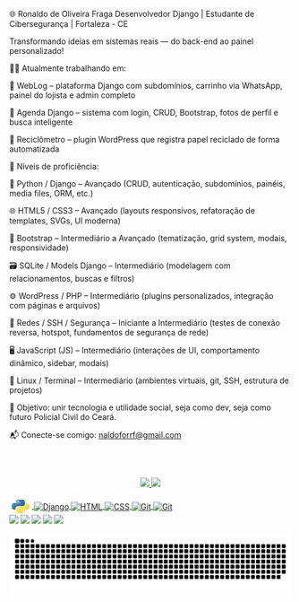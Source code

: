🌐 Ronaldo de Oliveira Fraga
Desenvolvedor Django | Estudante de Cibersegurança | Fortaleza - CE

Transformando ideias em sistemas reais — do back-end ao painel personalizado!

👨‍💻 Atualmente trabalhando em:

🔹 WebLog – plataforma Django com subdomínios, carrinho via WhatsApp, painel do lojista e admin completo

🔹 Agenda Django – sistema com login, CRUD, Bootstrap, fotos de perfil e busca inteligente

🔹 Reciclômetro – plugin WordPress que registra papel reciclado de forma automatizada

🧠 Níveis de proficiência:

🐍 Python / Django – Avançado (CRUD, autenticação, subdomínios, painéis, media files, ORM, etc.)

🌐 HTML5 / CSS3 – Avançado (layouts responsivos, refatoração de templates, SVGs, UI moderna)

🎨 Bootstrap – Intermediário a Avançado (tematização, grid system, modais, responsividade)

🗃️ SQLite / Models Django – Intermediário (modelagem com relacionamentos, buscas e filtros)

⚙️ WordPress / PHP – Intermediário (plugins personalizados, integração com páginas e arquivos)

📡 Redes / SSH / Segurança – Iniciante a Intermediário (testes de conexão reversa, hotspot, fundamentos de segurança de rede)

🖥️ JavaScript (JS) – Intermediário (interações de UI, comportamento dinâmico, sidebar, modais)

🐧 Linux / Terminal – Intermediário (ambientes virtuais, git, SSH, estrutura de projetos)

🎯 Objetivo: unir tecnologia e utilidade social, seja como dev, seja como futuro Policial Civil do Ceará.

📬 Conecte-se comigo: naldoforrf@gmail.com


<br><br>


<div align="center">
  <a href="https://github.com/ronaldo251">
  <img height="180em" src="https://github-readme-stats.vercel.app/api?username=ronaldo251&show_icons=true&theme=dark&include_all_commits=true&count_private=true"/>
  <img height="180em" src="https://github-readme-stats.vercel.app/api/top-langs/?username=ronaldo251&layout=compact&langs_count=7&theme=dark"/>
</div>
  </div>
<div style="display: inline_block"><br>
  <img align="center" alt="Python" height="30" width="40" src="https://raw.githubusercontent.com/devicons/devicon/master/icons/python/python-original.svg">
  <img align="center" alt="Django" height="30" width="40" src="https://cdn.jsdelivr.net/gh/devicons/devicon/icons/django/django-plain.svg" />
  <img align="center" alt="HTML" height="30" width="40" src="https://cdn.jsdelivr.net/gh/devicons/devicon/icons/html5/html5-original.svg" />
  <img align="center" alt="CSS" height="30" width="40" src="https://cdn.jsdelivr.net/gh/devicons/devicon/icons/css3/css3-original.svg" />
  <img align="center" alt="Git" height="30" width="40" src="https://cdn.jsdelivr.net/gh/devicons/devicon/icons/linux/linux-original.svg" />
  <img align="center" alt="Git" height="30" width="40" src="https://cdn.jsdelivr.net/gh/devicons/devicon/icons/git/git-original.svg" />
</div>
<div> 
  <a href="https://instagram.com/_sr.coronel" target="_blank"><img src="https://img.shields.io/badge/-Instagram-%23E4405F?style=for-the-badge&logo=instagram&logoColor=white" target="_blank"></a>
 	<a href="https://www.twitch.tv/belarus251" target="_blank"><img src="https://img.shields.io/badge/Twitch-9146FF?style=for-the-badge&logo=twitch&logoColor=white" target="_blank"></a>
 <a href="https://discord.com/pimenta616" target="_blank"><img src="https://img.shields.io/badge/Discord-7289DA?style=for-the-badge&logo=discord&logoColor=white" target="_blank"></a> 
  <a href = "mailto:naldoforrf@gmail.com"><img src="https://img.shields.io/badge/-Gmail-%23333?style=for-the-badge&logo=gmail&logoColor=white" target="_blank"></a>
  <a href="https://www.linkedin.com/in/ronaldo-fraga-49a11114a/" target="_blank"><img src="https://img.shields.io/badge/-LinkedIn-%230077B5?style=for-the-badge&logo=linkedin&logoColor=white" target="_blank"></a> 

![snake dark gif](https://github.com/Ronaldo251/Ronaldo251/blob/main/dist/github-contribution-grid-snake-dark.svg?palette=github-dark)






 
</div>

